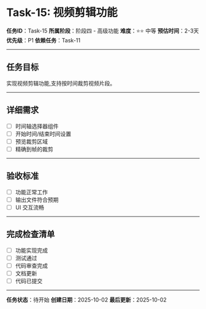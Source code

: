 # Task-15: 视频剪辑功能

**任务ID**：Task-15
**所属阶段**：阶段四 - 高级功能
**难度**：⭐⭐ 中等
**预估时间**：2-3天
**优先级**：P1
**依赖任务**：Task-11

---

## 任务目标

实现视频剪辑功能,支持按时间裁剪视频片段。

---

## 详细需求

- [ ] 时间轴选择器组件
- [ ] 开始时间/结束时间设置
- [ ] 预览裁剪区域
- [ ] 精确到帧的裁剪

---

## 验收标准

- [ ] 功能正常工作
- [ ] 输出文件符合预期
- [ ] UI 交互流畅

---

## 完成检查清单

- [ ] 功能实现完成
- [ ] 测试通过
- [ ] 代码审查完成
- [ ] 文档更新
- [ ] 代码已提交

---

**任务状态**：待开始
**创建日期**：2025-10-02
**最后更新**：2025-10-02
